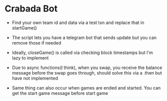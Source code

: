 # Crabada Bot
 
- Find your own team id and data via a test txn and replace that in startGame()

- The script lets you have a telegram bot that sends update but you can remove those if needed

- Ideally, closeGame() is called via checking block timestamps but I'm lazy to implement

- Due to async functions(I think), when you swap, you receive the balance message before the swap goes through,
  should solve this via a .then but have not implemented

- Same thing can also occur when games are ended and started. You can get the start game message before start game
